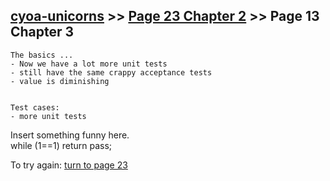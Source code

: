 ## [cyoa-unicorns](../page-0/README.md) >> [Page 23 Chapter 2](../page-23/README.md) >> Page 13 Chapter 3

```
The basics ...
- Now we have a lot more unit tests
- still have the same crappy acceptance tests
- value is diminishing


Test cases:
- more unit tests
```

Insert something funny here.  
while (1==1)
 return pass;


To try again: [turn to page 23](../page-23/README.md)
